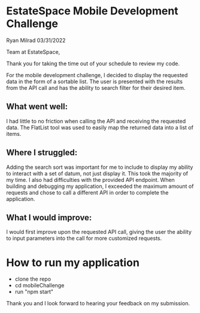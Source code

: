 # EstateSpace Mobile Development Challenge
Ryan Milrad
03/31/2022

Team at EstateSpace,

Thank you for taking the time out of your schedule to review my code. 

For the mobile development challenge, I decided to display the requested data in the form of a sortable list. The user is presented with the results from the API call and has the ability to search filter for their desired item. 

## What went well:
I had little to no friction when calling the API and receiving the requested data. The FlatList tool was used to easily map the returned data into a list of items. 

## Where I struggled:
Adding the search sort was important for me to include to display my ability to interact with a set of datum, not just display it. This took the majority of my time. I also had difficulties with the provided API endpoint. When building and debugging my application, I exceeded the maximum amount of requests and chose to call a different API in order to complete the application.

## What I would improve:
I would first improve upon the requested API call, giving the user the ability to input parameters into the call for more customized requests. 

# How to run my application
- clone the repo
- cd mobileChallenge
- run "npm start"

Thank you and I look forward to hearing your feedback on my submission. 
